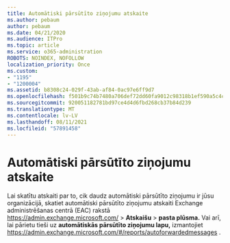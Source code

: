```yaml
---
title: Automātiski pārsūtīto ziņojumu atskaite
ms.author: pebaum
author: pebaum
ms.date: 04/21/2020
ms.audience: ITPro
ms.topic: article
ms.service: o365-administration
ROBOTS: NOINDEX, NOFOLLOW
localization_priority: Once
ms.custom:
- "1195"
- "1200004"
ms.assetid: b8308c24-029f-43ab-af84-0ac97e6ff9d7
ms.openlocfilehash: f501b9c74b7480a706def72dd60fa9012c98318b1ef590a5c4c9c17d707d5240
ms.sourcegitcommit: 920051182781bd97ce4d4d6fbd268cb37b84d239
ms.translationtype: MT
ms.contentlocale: lv-LV
ms.lasthandoff: 08/11/2021
ms.locfileid: "57891458"
---
```

# <a name="auto-forwarded-messages-report"></a>Automātiski pārsūtīto ziņojumu atskaite

Lai skatītu atskaiti par to, cik daudz automātiski pārsūtīto [](https://docs.microsoft.com/exchange/monitoring/mail-flow-reports/mfr-auto-forwarded-messages-report) ziņojumu ir jūsu organizācijā, skatiet automātiski pārsūtīto ziņojumu atskaiti Exchange administrēšanas centrā (EAC) rakstā <https://admin.exchange.microsoft.com/> \> **Atskaišu** \> **pasta plūsma.** Vai arī, lai pārietu tieši uz **automātiskās pārsūtīto ziņojumu lapu,** izmantojiet <https://admin.exchange.microsoft.com/#/reports/autoforwardedmessages> .
  